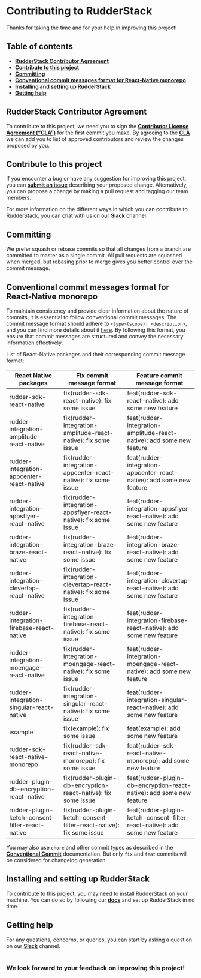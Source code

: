 # Contributing to RudderStack

Thanks for taking the time and for your help in improving this project!

## Table of contents

- [**RudderStack Contributor Agreement**](#rudderstack-contributor-agreement)
- [**Contribute to this project**](#contribute-to-this-project)
- [**Committing**](#committing)
- [**Conventional commit messages format for React-Native monorepo**](#conventional-commit-messages-format-for-react-native-monorepo)
- [**Installing and setting up RudderStack**](#installing-and-setting-up-rudderstack)
- [**Getting help**](#getting-help)

## RudderStack Contributor Agreement

To contribute to this project, we need you to sign the [**Contributor License Agreement (“CLA”)**][CLA] for the first commit you make. By agreeing to the [**CLA**][CLA]
we can add you to list of approved contributors and review the changes proposed by you.

## Contribute to this project

If you encounter a bug or have any suggestion for improving this project, you can [**submit an issue**][issue] describing your proposed change. Alternatively, you can propose a change by making a pull request and tagging our team members.

For more information on the different ways in which you can contribute to RudderStack, you can chat with us on our [**Slack**][Slack] channel.

## Committing

We prefer squash or rebase commits so that all changes from a branch are committed to master as a single commit. All pull requests are squashed when merged, but rebasing prior to merge gives you better control over the commit message.

## Conventional commit messages format for React-Native monorepo

To maintain consistency and provide clear information about the nature of commits, it is essential to follow conventional commit messages. The commit message format should adhere to `<type>(scope): <description>`, and you can find more details about it [here](https://www.conventionalcommits.org/en/v1.0.0/). By following this format, you ensure that commit messages are structured and convey the necessary information effectively.

List of React-Native packages and their corresponding commit message format:

| React Native packages                           | Fix commit message format                                            | Feature commit message format                                               |
| ----------------------------------------------- | -------------------------------------------------------------------- | --------------------------------------------------------------------------- |
| rudder-sdk-react-native                         | fix(rudder-sdk-react-native): fix some issue                         | feat(rudder-sdk-react-native): add some new feature                         |
| rudder-integration-amplitude-react-native       | fix(rudder-integration-amplitude-react-native): fix some issue       | feat(rudder-integration-amplitude-react-native): add some new feature       |
| rudder-integration-appcenter-react-native       | fix(rudder-integration-appcenter-react-native): fix some issue       | feat(rudder-integration-appcenter-react-native): add some new feature       |
| rudder-integration-appsflyer-react-native       | fix(rudder-integration-appsflyer-react-native): fix some issue       | feat(rudder-integration-appsflyer-react-native): add some new feature       |
| rudder-integration-braze-react-native           | fix(rudder-integration-braze-react-native): fix some issue           | feat(rudder-integration-braze-react-native): add some new feature           |
| rudder-integration-clevertap-react-native       | fix(rudder-integration-clevertap-react-native): fix some issue       | feat(rudder-integration-clevertap-react-native): add some new feature       |
| rudder-integration-firebase-react-native        | fix(rudder-integration-firebase-react-native): fix some issue        | feat(rudder-integration-firebase-react-native): add some new feature        |
| rudder-integration-moengage-react-native        | fix(rudder-integration-moengage-react-native): fix some issue        | feat(rudder-integration-moengage-react-native): add some new feature        |
| rudder-integration-singular-react-native        | fix(rudder-integration-singular-react-native): fix some issue        | feat(rudder-integration-singular-react-native): add some new feature        |
| example                                         | fix(example): fix some issue                                         | feat(example): add some new feature                                         |
| rudder-sdk-react-native-monorepo                | fix(rudder-sdk-react-native-monorepo): fix some issue                | feat(rudder-sdk-react-native-monorepo): add some new feature                |
| rudder-plugin-db-encryption-react-native        | fix(rudder-plugin-db-encryption-react-native): fix some issue        | feat(rudder-plugin-db-encryption-react-native): add some new feature        |
| rudder-plugin-ketch-consent-filter-react-native | fix(rudder-plugin-ketch-consent-filter-react-native): fix some issue | feat(rudder-plugin-ketch-consent-filter-react-native): add some new feature |

You may also use `chore` and other commit types as described in the [**Conventional Commit**](https://www.conventionalcommits.org/en/v1.0.0/) documentation. But only `fix` and `feat` commits will be considered for changelog generation.

## Installing and setting up RudderStack

To contribute to this project, you may need to install RudderStack on your machine. You can do so by following our [**docs**](https://www.rudderstack.com/docs/sources/event-streams/sdks/rudderstack-react-native-sdk/) and set up RudderStack in no time.

## Getting help

For any questions, concerns, or queries, you can start by asking a question on our [**Slack**][Slack] channel.
<br><br>

### We look forward to your feedback on improving this project!

<!----variables---->

[issue]: https://github.com/rudderlabs/rudder-sdk-react-native/issues/new/choose
[CLA]: https://rudderlabs.wufoo.com/forms/rudderlabs-contributor-license-agreement
[Slack]: https://rudderstack.com/join-rudderstack-slack-community/
